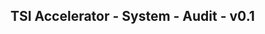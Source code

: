 TSI Accelerator - System - Audit - v0.1
--------------------------------------------------------------------------------------------


